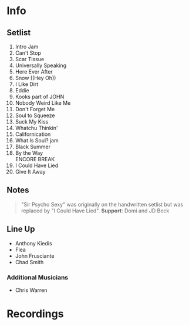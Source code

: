 # Info

## Setlist

1. Intro Jam
2. Can't Stop
3. Scar Tissue
4. Universally Speaking
5. Here Ever After
6. Snow ((Hey Oh))
7. I Like Dirt
8. Eddie
9. Kooks part of JOHN
10. Nobody Weird Like Me
11. Don't Forget Me
12. Soul to Squeeze
13. Suck My Kiss
14. Whatchu Thinkin'
15. Californication
16. What Is Soul? jam
17. Black Summer
18. By the Way
<br> ENCORE BREAK
19. I Could Have Lied
20. Give It Away

## Notes

> "Sir Psycho Sexy" was originally on the handwritten setlist but was replaced by "I Could Have Lied".
**Support**: Domi and JD Beck
 
## Line Up

* Anthony Kiedis
* Flea
* John Frusciante
* Chad Smith

### Additional Musicians

* Chris Warren

# Recordings

